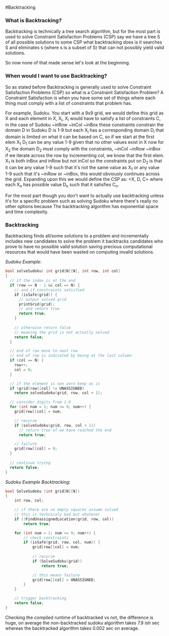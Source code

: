 #Backtracking

### What is Backtracking?

Backtracking is technically a tree search algorithm, but for the most part is used to
solve Constraint Satisfaction Problems (CSP) say we have a tree S of all possible
solutions to some CSP what backtracking does is it searches S and eliminates s (where
s is a subset of S) that can not possibly yield valid solutions.


So now none of that made sense let's look at the beginning.

### When would I want to use Backtracking?

So as stated before Backtracking is generally used to solve Constraint Satisfaction
Problems (CSP) so what is a Constraint Satisfaction Problem? A Constraint Satisfaction
is when you have some set of things where each thing must comply with a list
of constraints that problem has.

For example, Sudoku. You start with a 9x9 grid, we would define this grid as X and each
element in X, X<sub>i</sub>, X<sub>i</sub> would have to satisfy a list of constraints
C, in the case of Sudoku ~inRow ~inCol ~inBox these constraints constrain the domain D
in Sudoku D is 1-9 but each X<sub>i</sub> has a corresponding domain D<sub>i</sub> that
domain is limited on what it can be based on C, so if we start at the first elem
X<sub>1</sub> D<sub>1</sub> can be any value 1-9 given that no other values exist in X
now for X<sub>2</sub> the domain D<sub>2</sub> must comply with the constraints, ~inCol
~inRow ~inBox if we iterate across the row by incrementing col, we know that the first
elem. X<sub>1</sub> is both inBox and inRow but not inCol so the constraints put on
D<sub>2</sub> is that it can be any value 1-9 such that it's not the same value as
X<sub>1</sub> or any value 1-9 such that it's ~inRow or ~inBox, this would obviously
continues across the grid. Expanding upon this we would define the CSP as: <X, D, C>
where each X<sub>n</sub> has possible value D<sub>n</sub> such that it satisfies
C<sub>n</sub>.

For the most part though you don't want to actually use backtracking unless it's for
a specific problem such as solving Sudoku where there's really no other options because
The backtracking algorithm has exponential space and time complexity.

### Backtracking

Backtracking finds all/some solutions to a problem and incrementally includes new
candidates to solve the problem it backtracks candidates who prove to have no possible
valid solution saving precious computational resources that would have been wasted on
computing invalid solutions.

*Sudoku Example*:

```c++
bool solveSudoku( int grid[N][N], int row, int col)
{
  // if the index is at the end
  if (row == N - 1 && col == N) {
    // and if constraints satisfied
    if (isSafe(grid)) {
      // output solved grid
      printGrid(grid);
      // and return true
      return true;
    }
    
    // otherwise return false
    // meaning the grid is not actually solved
    return false;
  }

  // end of row move to next row
  // end of row is indicated by being at the last column
  if (col == N) {
    row++;
    col = 0;
  }

  // if the element is non zero keep as is
  if (grid[row][col] != UNASSIGNED)
    return solveSudoku(grid, row, col + 1);

  // consider digits from 1-9
  for (int num = 1; num <= 9; num++) {
    grid[row][col] = num;

    // recurse
    if (solveSudoku(grid, row, col + 1))
      // return true of we have reached the end
      return true;

    // failure
    grid[row][col] = 0;
  }
  
  // continue trying
  return false;
}
```


*Sudoku Example Backtracking*:


```c++
bool SolveSudoku (int grid[N][N])
{
    int row, col;

    // if there are no empty squares assume solved
    // this is technicaly bad but whatever
    if (!FindUnassignedLocation(grid, row, col))
        return true;

    for (int num = 1; num <= 9; num++) {
        // check constraints
        if (isSafe(grid, row, col, num)) {
            grid[row][col] = num;
            
            // recurse
            if (SolveSudoku(grid))
                return true;

            // this means failure
            grid[row][col] = UNASSIGNED;
        }
    }

    // trigger backtracking
    return false;
}
```

Checking the compiled runtime of backtracked vs not, the difference is huge, on average
the non-backtracked sudoku algorithm takes 7.9 ish sec whereas the backtracked algorithm
takes 0.002 sec on average.


































